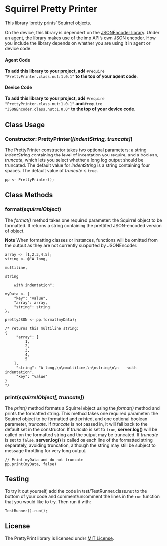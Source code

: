 # Squirrel Pretty Printer

This library ‘pretty prints’ Squirrel objects.

On the device, this library is dependent on the [JSONEncoder library](https://github.com/electricimp/JSONEncoder). Under an agent, the library makes use of the imp API’s own JSON encoder. How you include the library depends on whether you are using it in agent or device code.

#### Agent Code

**To add this library to your project, add** `#require "PrettyPrinter.class.nut:1.0.1"` **to the top of your agent code**.

#### Device Code

**To add this library to your project, add** `#require "PrettyPrinter.class.nut:1.0.1"` **and** `#require "JSONEncoder.class.nut:1.0.0"` **to the top of your device code**.

## Class Usage

### Constructor: PrettyPrinter(*[indentString, truncate]*)

The PrettyPrinter constructor takes two optional parameters: a string *indentString* containing the level of indentation you require, and a boolean, *truncate*, which lets you select whether a long log output should be truncated. The default value for *indentString* is a string containing four spaces. The default value of *truncate* is `true`.

```squirrel
pp <- PrettyPrinter();
```

## Class Methods

### format(*squirrelObject*)

The *format()* method takes one required parameter: the Squirrel object to be formatted. It returns a string containing the prettifed JSON-encoded version of object.

**Note** When formatting classes or instances, functions will be omitted from the output as they are not currently supported by JSONEncoder.

```squirrel
array <- [1,2,3,4,5];
string <- @"A long,

multiline,

string

    with indentation";

myData <- {
    "key": "value",
    "array": array,
    "string": string
};

prettyJSON <- pp.format(myData);

/* returns this multiline string:
{
     "array": [
         1,
         2,
         3,
         4,
         5
    ],
     "string": "A long,\n\nmultiline,\n\nstring\n\n    with indentation",
     "key": "value"
}
*/
```

### print(*squirrelObject[, truncate]*)

The *print()* method formats a Squirrel object using the *format()* method and prints the formatted string. This method takes one required parameter: the Squirrel object to be formatted and printed, and one optional boolean parameter, *truncate*. If *truncate* is not passed in, it will fall back to the default set in the constructor. If *truncate* is set to `true`, **server.log()** will be called on the formatted string and the output may be truncated.  If *truncate* is set to `false`, **server.log()** is called on each line of the formatted string separately, avoiding truncation, although the string may still be subject to message throttling for very long output.

```squirrel
// Print myData and do not truncate
pp.print(myData, false)
```

## Testing

To try it out yourself, add the code in test/TestRunner.class.nut to the bottom
of your code and comment/uncomment the lines in the `run` function that you
would like to try.  Then run it with:

```squirrel
TestRunner().run();
```

## License

The PrettyPrint library is licensed under [MIT License](./LICENSE.txt).
